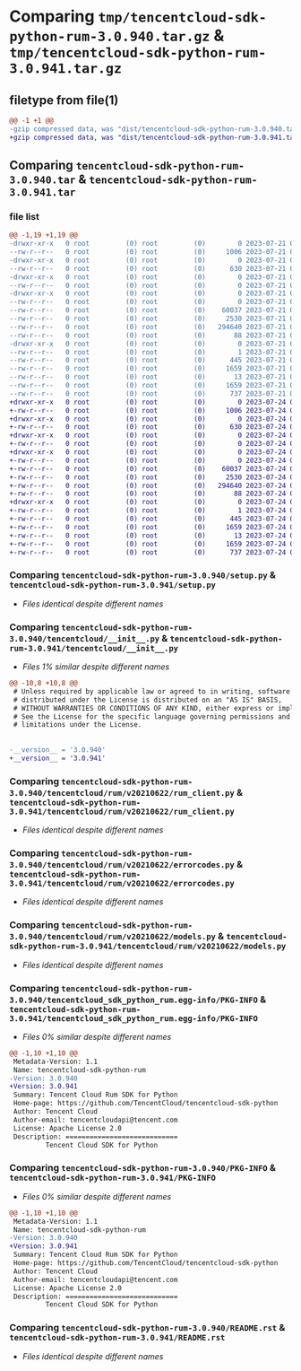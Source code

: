 # Comparing `tmp/tencentcloud-sdk-python-rum-3.0.940.tar.gz` & `tmp/tencentcloud-sdk-python-rum-3.0.941.tar.gz`

## filetype from file(1)

```diff
@@ -1 +1 @@
-gzip compressed data, was "dist/tencentcloud-sdk-python-rum-3.0.940.tar", last modified: Fri Jul 21 00:48:08 2023, max compression
+gzip compressed data, was "dist/tencentcloud-sdk-python-rum-3.0.941.tar", last modified: Mon Jul 24 00:42:22 2023, max compression
```

## Comparing `tencentcloud-sdk-python-rum-3.0.940.tar` & `tencentcloud-sdk-python-rum-3.0.941.tar`

### file list

```diff
@@ -1,19 +1,19 @@
-drwxr-xr-x   0 root         (0) root         (0)        0 2023-07-21 00:48:08.000000 tencentcloud-sdk-python-rum-3.0.940/
--rw-r--r--   0 root         (0) root         (0)     1006 2023-07-21 00:48:08.000000 tencentcloud-sdk-python-rum-3.0.940/setup.py
-drwxr-xr-x   0 root         (0) root         (0)        0 2023-07-21 00:48:08.000000 tencentcloud-sdk-python-rum-3.0.940/tencentcloud/
--rw-r--r--   0 root         (0) root         (0)      630 2023-07-21 00:48:08.000000 tencentcloud-sdk-python-rum-3.0.940/tencentcloud/__init__.py
-drwxr-xr-x   0 root         (0) root         (0)        0 2023-07-21 00:48:08.000000 tencentcloud-sdk-python-rum-3.0.940/tencentcloud/rum/
--rw-r--r--   0 root         (0) root         (0)        0 2023-07-21 00:48:08.000000 tencentcloud-sdk-python-rum-3.0.940/tencentcloud/rum/__init__.py
-drwxr-xr-x   0 root         (0) root         (0)        0 2023-07-21 00:48:08.000000 tencentcloud-sdk-python-rum-3.0.940/tencentcloud/rum/v20210622/
--rw-r--r--   0 root         (0) root         (0)        0 2023-07-21 00:48:08.000000 tencentcloud-sdk-python-rum-3.0.940/tencentcloud/rum/v20210622/__init__.py
--rw-r--r--   0 root         (0) root         (0)    60037 2023-07-21 00:48:08.000000 tencentcloud-sdk-python-rum-3.0.940/tencentcloud/rum/v20210622/rum_client.py
--rw-r--r--   0 root         (0) root         (0)     2530 2023-07-21 00:48:08.000000 tencentcloud-sdk-python-rum-3.0.940/tencentcloud/rum/v20210622/errorcodes.py
--rw-r--r--   0 root         (0) root         (0)   294640 2023-07-21 00:48:08.000000 tencentcloud-sdk-python-rum-3.0.940/tencentcloud/rum/v20210622/models.py
--rw-r--r--   0 root         (0) root         (0)       88 2023-07-21 00:48:08.000000 tencentcloud-sdk-python-rum-3.0.940/setup.cfg
-drwxr-xr-x   0 root         (0) root         (0)        0 2023-07-21 00:48:08.000000 tencentcloud-sdk-python-rum-3.0.940/tencentcloud_sdk_python_rum.egg-info/
--rw-r--r--   0 root         (0) root         (0)        1 2023-07-21 00:48:08.000000 tencentcloud-sdk-python-rum-3.0.940/tencentcloud_sdk_python_rum.egg-info/dependency_links.txt
--rw-r--r--   0 root         (0) root         (0)      445 2023-07-21 00:48:08.000000 tencentcloud-sdk-python-rum-3.0.940/tencentcloud_sdk_python_rum.egg-info/SOURCES.txt
--rw-r--r--   0 root         (0) root         (0)     1659 2023-07-21 00:48:08.000000 tencentcloud-sdk-python-rum-3.0.940/tencentcloud_sdk_python_rum.egg-info/PKG-INFO
--rw-r--r--   0 root         (0) root         (0)       13 2023-07-21 00:48:08.000000 tencentcloud-sdk-python-rum-3.0.940/tencentcloud_sdk_python_rum.egg-info/top_level.txt
--rw-r--r--   0 root         (0) root         (0)     1659 2023-07-21 00:48:08.000000 tencentcloud-sdk-python-rum-3.0.940/PKG-INFO
--rw-r--r--   0 root         (0) root         (0)      737 2023-07-21 00:48:08.000000 tencentcloud-sdk-python-rum-3.0.940/README.rst
+drwxr-xr-x   0 root         (0) root         (0)        0 2023-07-24 00:42:22.000000 tencentcloud-sdk-python-rum-3.0.941/
+-rw-r--r--   0 root         (0) root         (0)     1006 2023-07-24 00:42:22.000000 tencentcloud-sdk-python-rum-3.0.941/setup.py
+drwxr-xr-x   0 root         (0) root         (0)        0 2023-07-24 00:42:22.000000 tencentcloud-sdk-python-rum-3.0.941/tencentcloud/
+-rw-r--r--   0 root         (0) root         (0)      630 2023-07-24 00:42:22.000000 tencentcloud-sdk-python-rum-3.0.941/tencentcloud/__init__.py
+drwxr-xr-x   0 root         (0) root         (0)        0 2023-07-24 00:42:22.000000 tencentcloud-sdk-python-rum-3.0.941/tencentcloud/rum/
+-rw-r--r--   0 root         (0) root         (0)        0 2023-07-24 00:42:22.000000 tencentcloud-sdk-python-rum-3.0.941/tencentcloud/rum/__init__.py
+drwxr-xr-x   0 root         (0) root         (0)        0 2023-07-24 00:42:22.000000 tencentcloud-sdk-python-rum-3.0.941/tencentcloud/rum/v20210622/
+-rw-r--r--   0 root         (0) root         (0)        0 2023-07-24 00:42:22.000000 tencentcloud-sdk-python-rum-3.0.941/tencentcloud/rum/v20210622/__init__.py
+-rw-r--r--   0 root         (0) root         (0)    60037 2023-07-24 00:42:22.000000 tencentcloud-sdk-python-rum-3.0.941/tencentcloud/rum/v20210622/rum_client.py
+-rw-r--r--   0 root         (0) root         (0)     2530 2023-07-24 00:42:22.000000 tencentcloud-sdk-python-rum-3.0.941/tencentcloud/rum/v20210622/errorcodes.py
+-rw-r--r--   0 root         (0) root         (0)   294640 2023-07-24 00:42:22.000000 tencentcloud-sdk-python-rum-3.0.941/tencentcloud/rum/v20210622/models.py
+-rw-r--r--   0 root         (0) root         (0)       88 2023-07-24 00:42:22.000000 tencentcloud-sdk-python-rum-3.0.941/setup.cfg
+drwxr-xr-x   0 root         (0) root         (0)        0 2023-07-24 00:42:22.000000 tencentcloud-sdk-python-rum-3.0.941/tencentcloud_sdk_python_rum.egg-info/
+-rw-r--r--   0 root         (0) root         (0)        1 2023-07-24 00:42:22.000000 tencentcloud-sdk-python-rum-3.0.941/tencentcloud_sdk_python_rum.egg-info/dependency_links.txt
+-rw-r--r--   0 root         (0) root         (0)      445 2023-07-24 00:42:22.000000 tencentcloud-sdk-python-rum-3.0.941/tencentcloud_sdk_python_rum.egg-info/SOURCES.txt
+-rw-r--r--   0 root         (0) root         (0)     1659 2023-07-24 00:42:22.000000 tencentcloud-sdk-python-rum-3.0.941/tencentcloud_sdk_python_rum.egg-info/PKG-INFO
+-rw-r--r--   0 root         (0) root         (0)       13 2023-07-24 00:42:22.000000 tencentcloud-sdk-python-rum-3.0.941/tencentcloud_sdk_python_rum.egg-info/top_level.txt
+-rw-r--r--   0 root         (0) root         (0)     1659 2023-07-24 00:42:22.000000 tencentcloud-sdk-python-rum-3.0.941/PKG-INFO
+-rw-r--r--   0 root         (0) root         (0)      737 2023-07-24 00:42:22.000000 tencentcloud-sdk-python-rum-3.0.941/README.rst
```

### Comparing `tencentcloud-sdk-python-rum-3.0.940/setup.py` & `tencentcloud-sdk-python-rum-3.0.941/setup.py`

 * *Files identical despite different names*

### Comparing `tencentcloud-sdk-python-rum-3.0.940/tencentcloud/__init__.py` & `tencentcloud-sdk-python-rum-3.0.941/tencentcloud/__init__.py`

 * *Files 1% similar despite different names*

```diff
@@ -10,8 +10,8 @@
 # Unless required by applicable law or agreed to in writing, software
 # distributed under the License is distributed on an "AS IS" BASIS,
 # WITHOUT WARRANTIES OR CONDITIONS OF ANY KIND, either express or implied.
 # See the License for the specific language governing permissions and
 # limitations under the License.
 
 
-__version__ = '3.0.940'
+__version__ = '3.0.941'
```

### Comparing `tencentcloud-sdk-python-rum-3.0.940/tencentcloud/rum/v20210622/rum_client.py` & `tencentcloud-sdk-python-rum-3.0.941/tencentcloud/rum/v20210622/rum_client.py`

 * *Files identical despite different names*

### Comparing `tencentcloud-sdk-python-rum-3.0.940/tencentcloud/rum/v20210622/errorcodes.py` & `tencentcloud-sdk-python-rum-3.0.941/tencentcloud/rum/v20210622/errorcodes.py`

 * *Files identical despite different names*

### Comparing `tencentcloud-sdk-python-rum-3.0.940/tencentcloud/rum/v20210622/models.py` & `tencentcloud-sdk-python-rum-3.0.941/tencentcloud/rum/v20210622/models.py`

 * *Files identical despite different names*

### Comparing `tencentcloud-sdk-python-rum-3.0.940/tencentcloud_sdk_python_rum.egg-info/PKG-INFO` & `tencentcloud-sdk-python-rum-3.0.941/tencentcloud_sdk_python_rum.egg-info/PKG-INFO`

 * *Files 0% similar despite different names*

```diff
@@ -1,10 +1,10 @@
 Metadata-Version: 1.1
 Name: tencentcloud-sdk-python-rum
-Version: 3.0.940
+Version: 3.0.941
 Summary: Tencent Cloud Rum SDK for Python
 Home-page: https://github.com/TencentCloud/tencentcloud-sdk-python
 Author: Tencent Cloud
 Author-email: tencentcloudapi@tencent.com
 License: Apache License 2.0
 Description: ============================
         Tencent Cloud SDK for Python
```

### Comparing `tencentcloud-sdk-python-rum-3.0.940/PKG-INFO` & `tencentcloud-sdk-python-rum-3.0.941/PKG-INFO`

 * *Files 0% similar despite different names*

```diff
@@ -1,10 +1,10 @@
 Metadata-Version: 1.1
 Name: tencentcloud-sdk-python-rum
-Version: 3.0.940
+Version: 3.0.941
 Summary: Tencent Cloud Rum SDK for Python
 Home-page: https://github.com/TencentCloud/tencentcloud-sdk-python
 Author: Tencent Cloud
 Author-email: tencentcloudapi@tencent.com
 License: Apache License 2.0
 Description: ============================
         Tencent Cloud SDK for Python
```

### Comparing `tencentcloud-sdk-python-rum-3.0.940/README.rst` & `tencentcloud-sdk-python-rum-3.0.941/README.rst`

 * *Files identical despite different names*

